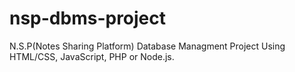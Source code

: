 # nsp-dbms-project
N.S.P(Notes Sharing Platform) Database Managment Project Using HTML/CSS, JavaScript, PHP or Node.js.
